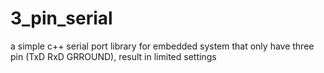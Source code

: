 # 3_pin_serial
a simple c++ serial port library for embedded system that only have three pin (TxD RxD GRROUND), result in limited settings
